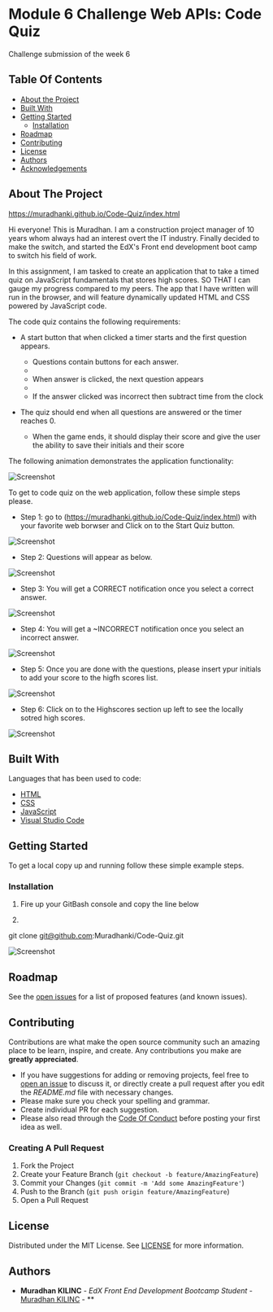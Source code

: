 # Module 6 Challenge Web APIs: Code Quiz

Challenge submission of the week 6


## Table Of Contents

* [About the Project](#about-the-project)
* [Built With](#built-with)
* [Getting Started](#getting-started)
  * [Installation](#installation)
* [Roadmap](#roadmap)
* [Contributing](#contributing)
* [License](#license)
* [Authors](#authors)
* [Acknowledgements](#acknowledgements)

## About The Project


https://muradhanki.github.io/Code-Quiz/index.html

Hi everyone! This is Muradhan. I am a construction project manager of 10 years whom always had an interest overt the IT industry. Finally decided to make the switch, and started the EdX's Front end development boot camp to switch his field of work. 

In this assignment, I am tasked to create an application that to take a timed quiz on JavaScript fundamentals that stores high scores. SO THAT I can gauge my progress compared to my peers. The app that I have written will run in the browser, and will feature dynamically updated HTML and CSS powered by JavaScript code.

The code quiz contains the following requirements:

* A start button that when clicked a timer starts and the first question appears.
 
  * Questions contain buttons for each answer.
  * 
  * When answer is clicked, the next question appears
  * 
  * If the answer clicked was incorrect then subtract time from the clock

* The quiz should end when all questions are answered or the timer reaches 0.

  * When the game ends, it should display their score and give the user the ability to save their initials and their score


The following animation demonstrates the application functionality:

![Screenshot](https://github.com/Muradhanki/Code-Quiz/blob/main/assets/images/08-web-apis-challenge-demo.gif "Animation of code quiz. Presses button to start quiz. Clicks the button for the answer to each question, displays if answer was correct or incorrect. Quiz finishes and displays high scores. User adds their intials, then clears their intials and starts over.")


To get to code quiz on the web application, follow these simple steps please.

* Step 1: go to   (https://muradhanki.github.io/Code-Quiz/index.html) with your favorite web borwser and Click on to the Start Quiz button.

![Screenshot](https://github.com/Muradhanki/Code-Quiz/blob/main/assets/images/Main%20screen%20.jpg "Web application Screen Shot")

* Step 2: Questions will appear as below.

![Screenshot](https://github.com/Muradhanki/Code-Quiz/blob/main/assets/images/questions.jpg "Web application Screen Shot")

* Step 3: You will get a CORRECT notification once you select a correct answer.

![Screenshot](https://github.com/Muradhanki/Code-Quiz/blob/main/assets/images/correct%20answer.jpg "Web application Screen Shot")

* Step 4: You will get a ~INCORRECT notification once you select an incorrect answer.

![Screenshot](https://github.com/Muradhanki/Code-Quiz/blob/main/assets/images/incorrect%20answer.jpg "Web application Screen Shot")

* Step 5: Once you are done with the questions, please insert ypur initials to add your score to the higfh scores list.

![Screenshot](https://github.com/Muradhanki/Code-Quiz/blob/main/assets/images/result%20screen.jpg "Web application Screen Shot")

* Step 6: Click on to the Highscores section up left to see the locally sotred high scores.

![Screenshot](https://github.com/Muradhanki/Code-Quiz/blob/main/assets/images/high%20scores.jpg "Web application Screen Shot")


## Built With

Languages that has been used to code:

* [HTML]()
* [CSS]()
* [JavaScript]()
* [Visual Studio Code](https://code.visualstudio.com/)


## Getting Started

To get a local copy up and running follow these simple example steps.

### Installation

1. Fire up your GitBash console and copy the line below

2. 
git clone git@github.com:Muradhanki/Code-Quiz.git

![Screenshot](https://github.com/Muradhanki/Code-Quiz/blob/main/assets/images/git%20clone%20sample.jpg "Git Bash Installation")

## Roadmap

See the [open issues](https://muradhanki.github.io/Code-Quiz/issues) for a list of proposed features (and known issues).

## Contributing

Contributions are what make the open source community such an amazing place to be learn, inspire, and create. Any contributions you make are **greatly appreciated**.
* If you have suggestions for adding or removing projects, feel free to [open an issue](https://muradhanki.github.io/Code-Quiz/issues/new) to discuss it, or directly create a pull request after you edit the *README.md* file with necessary changes.
* Please make sure you check your spelling and grammar.
* Create individual PR for each suggestion.
* Please also read through the [Code Of Conduct](https://muradhanki.github.io/Code-Quiz/blob/main/CODE_OF_CONDUCT.md) before posting your first idea as well.

### Creating A Pull Request

1. Fork the Project
2. Create your Feature Branch (`git checkout -b feature/AmazingFeature`)
3. Commit your Changes (`git commit -m 'Add some AmazingFeature'`)
4. Push to the Branch (`git push origin feature/AmazingFeature`)
5. Open a Pull Request

## License

Distributed under the MIT License. See [LICENSE](https://muradhanki.github.io/Code-Quiz/blob/main/LICENSE.md) for more information.

## Authors

* **Muradhan KILINC** - *EdX Front End Development Bootcamp Student* - [Muradhan KILINC](https://github.com/Muradhanki) - **
